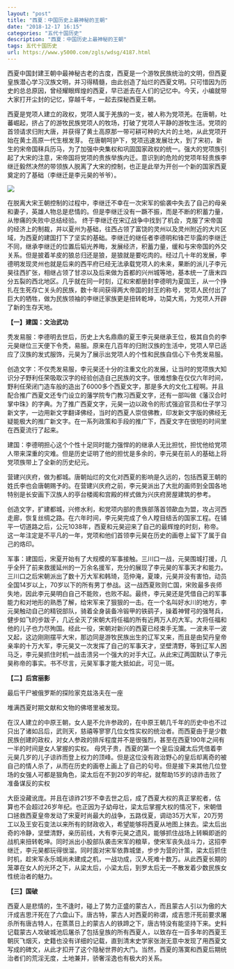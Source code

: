 ```yaml
---
layout: "post"
title: "西夏：中国历史上最神秘的王朝"
date: "2018-12-17 16:15"
categories: "五代十国历史"
description: "西夏：中国历史上最神秘的王朝"
tags: 五代十国历史
url: https://www.y5000.com/zgls/wdsg/4187.html
---
```






西夏中国封建王朝中最神秘古老的古度，西夏是一个游牧民族统治的文明，但西夏皇族潜心学习汉族文明，并习得精髓，由此创造了灿烂的西夏文明。只可惜因为历史的总总原因，曾经耀眼辉煌的西夏，早已逝去在人们的记忆中。今天，小编就带大家打开尘封的记忆，穿越千年，一起去探秘西夏王朝。

西夏是党项人建立的政权，党项人属于羌族的一支，被人称为党项羌。在唐朝，吐蕃崛起，挤占了的游牧民族党项人的牧场，打破了党项人平静的游牧生活。党项的首领请求归附大唐，并获得了黄土高原那一带可耕可种的大片的土地，从此党项开始在黄土高原一代生根发芽。
在唐朝呵护下，党项迅速发展壮大，到了宋初，新生的宋帝国秣兵历马，为了加强中央集权和巩固国家政权的统一。强大的党项族引起了大宋的注意，宋帝国将党项的贵族举族内迁。意识到的危险的党项年轻贵族李继迁毅然决然的带领族人脱离了大宋的控制，也正是此举为开创一个新的国家西夏奠定的了基础（李继迁是李元昊的爷爷）。

![](https://img.y5000.com/uploads/allimg/161031/6-161031104U5201.jpg)

在脱离大宋王朝控制的过程中，李继迁不幸在一次宋军的偷袭中失去了自己的母亲和妻子，英雄人物总是悲情的。但是李继迁没有一蹶不振，而是不断的积蓄力量，从惨痛的失败中总结经验。
终于李继迁在宋辽战争中找到了机会，克服了宋帝国的经济上的制裁，并以夏州为基础，往西占领了富饶的灵州以及灵州附近的大片区域，为西夏的建国打下了坚实的基础。李继迁的继任者李德明和锋芒毕露的李继迁不同，继承李继迁的位置后韬光养晦，发展经济，积蓄力量，缓和与宋帝国的外交关系。但是披着羊皮的狼总归还是狼，是狼就是要吃肉的。经过几十年的发展，李德明发现灵州也就是后来的西平府已经无法承载党项人的未来，果断的派儿子李元昊往西扩张，相继占领了甘凉以及后来做为首都的兴州城等地，基本统一了唐末四分五裂的西北地区。几乎就在同一时刻，辽和宋都册封李德明为夏国王，从一个挣扎在生死存亡关头的民族，数十年间获得两大帝国的封王的称号，党项人民付出了巨大的牺牲，做为民族领袖的李继迁家族更是扭转乾坤，功莫大焉，为党项人开辟了新的生存天地。

**【一】建国：文治武功**

秃发易服：李德明去世后，历史上大名鼎鼎的夏王李元昊继承王位，极其自负的李元昊继位三天便下令秃，易服。原来在几百年的归附汉族的生活中，党项人早已适应了汉族的发式服饰，元昊为了展示出党项人的个性和民族自信心下令秃发易服。

创造文字：不仅秃发易服，李元昊还十分的注重文化的发展，让当时的党项族大知识分子野利任荣吸取汉字的经验创造自己民族的文字。很难想象在仅仅六年时间，野利任荣闭门造车般的造出了6000多个西夏文字，那是多大的文化工程啊。并且配合推广西夏文还专门设立的藩学院专门教习西夏文字，还有一部叫做《藩汉合时掌中珠》的字典。为了推广西夏文字，元昊一边以政令的形式强迫官员和仕子学习新文字，一边用新文字翻译佛经，当时的西夏人崇信佛教，印发新文字版的佛经无疑能极大的推广新文字。在一系列政策和手段的推广下，西夏文字在很短的时间里在西夏流行了起来。

建国：李德明担心这个个性十足同时能力强悍的的继承人无比担忧，担忧他给党项人带来深重的灾难。但是历史证明了他的担忧是多余的，李元昊在前人的基础上将党项族带上了全新的历史纪元。

营建兴庆府，做为都城。唐朝灿烂的文化对西夏的影响是久远的，包括西夏王朝的姓氏李也会唐朝赐予的。在营建兴庆府之前，李元昊派出了大批的画师到全国各地特别是长安画下汉族人的亭台楼阁和宫殿的样式做为兴庆府房屋建筑的参考。

创造文字，扩建都城，兴修水利，和党项内部的贵族部落首领歃血为盟，攻占河西走廊，恢复丝绸之路。在六年时间，李元昊完成了令人瞠目结舌的国家工程。在铺平一切道路之后，公元1038年，西夏和元昊迎来了自己的最辉煌的时刻，称帝。这一年注定是不平凡的一年，党项和他们首领李元昊在历史的画卷上留下了属于自己的烙印。

军事：建国后，宋夏开始有了大规模的军事接触。三川口一战，元昊围城打援，几乎全歼了前来救援延州的一万余名援军，充分的展现了李元昊的军事天才和能力。三川口之后宋朝派出了数十万大军和韩琦，范仲淹，夏竦，元昊并没有害怕，动员全国14岁以上，70岁以下的所有男丁参战。这一战西夏败则亡国，宋败最多丧师失地，因此李元昊明白自己不能败，也败不起。最终，李元昊还是凭借自己的军事能力和对地形的熟悉了解，给宋军来了狠狠的一击。在一个名叫好水川的地方，李元昊触动自己的精锐部队，骑着全身装备冷锻甲的铁鹞子，操着神臂弓的强弩兵，健步如飞的步跋子，几近全灭了宋朝大将任福的所有近两万人的大军。大将任福和他的儿子也力尽殉国。经此一役，宋朝对新兴的西夏已经束手无策。一波未平一波又起，这边刚刚摆平大宋，那边同是游牧民族出生的辽军又来，而且是由契丹皇帝亲率的十万大军，李元昊又一次发挥了自己的军事天才，坚壁清野，等到辽军人困马乏，李元昊抓住时机一战击溃另一个强大的对手大辽。从此宋辽两国默认了李元昊称帝的事实。书不尽言，元昊军事才能大抵如此，可见一斑。

**【二】后宫丽影**

最后干尸被俄罗斯的探险家克兹洛夫在一座

堆满西夏时期文献和文物的佛塔里被发现。

在汉人建立的中原王朝，女人是不允许参政的，在中原王朝几千年的历史中也不过只出了诸如吕后，武则天，慈禧等寥寥几位女性实权的统治者。而西夏由于是少数民族创建的政权，对女人参政的排斥程度并不是很强烈，甚至在西夏190年之间有一半的时间是女人掌握的实权。
母凭子贵，西夏的第一个皇后没藏太后凭借着李元昊几岁的儿子谅祚而登上权力的顶峰。但是这位没有政治野心的皇后却离奇的被自己的情人杀了，从而在历史的画卷上画上了自己的句号。但是接下来其他几位登场的女强人可都是狠角色，梁太后在不到20岁的年纪，就帮助15岁的谅祚击败了准备谋反的实权

大臣没藏讹庞。并且在谅祚21岁不幸去世之后，成了西夏大权的真正掌舵者，估算也不会超过26岁年纪。也正因为子幼母壮，梁太后掌握大权的情况下，宋朝借口拯救西夏皇帝发动了宋夏时尚最大的战争，五路伐夏，调动35万大军，20万劳工以及王安石变法以来所有的财政收入，希望能够将西夏从地图上抹去。梁太后出奇的冷静，坚壁清野，亲历前线，大有李元昊之遗风，能够抓住战场上转瞬即逝的战机来扭转乾坤。同时派出小股部队袭击宋军的粮草，使宋军丧失战斗力，这招李继迁，李元昊都玩得很溜。同时面对宋军依靠城堡，步步为营的计策，梁太后抓住时机，趁宋军永乐城尚未建成之机，一战功成，汉人死难十数万。从此西夏长期的笼罩在女人的光环之下，从梁太后，小梁太后，到罗太后无一不散发着少数民族女性统治者的魅力。

**【三】国破**

西夏人是悲情的，生不逢时，碰上了势力正盛的蒙古人，而且蒙古人引以为傲的大汗成吉思汗死在了六盘山下。唐古特，蒙古人对西夏的称谓，成吉思汗死前要求屠杀所有唐古特人，在蒸蒸日上的蒙古人的铁蹄之下，唐古特没有能坚持下来。史料记载蒙古人攻破城池后屠杀了包括皇族的所有西夏人，以致存在一百多年的西夏王朝灰飞烟灭，史籍也没有详细的记载，直到清末史学家张澍无意中发现了用西夏文写成的碑文，从此才扣开了这个隐秘世界的大门。当然，西夏的落寞和西夏后期统治者们的荒淫无度，土地兼并，骄奢淫逸也有极大的关系。
